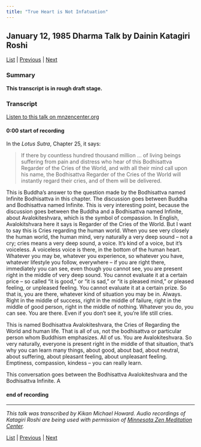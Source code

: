 ```yaml
---
title: "True Heart is Not Infatuation"
---
```

## January 12, 1985 Dharma Talk by Dainin Katagiri Roshi

[List](list#1985) \| 
[Previous](1984-03-21-Mindfulness-Talk-1) \| 
[Next](1985-06-22-Introduction-to-Buddhism)

### Summary

**This transcript is in rough draft stage.**

### Transcript

<a href="https://www.mnzencenter.org/the-dainin-katagiri-audio-archive/true-heart-is-not-infatuation" target="_blank">Listen to this talk on mnzencenter.org</a> 

<a name="000"></a>
#### 0:00 start of recording

In the *Lotus Sutra*, Chapter 25, it says:

> If there by countless hundred thousand million ... of living beings suffering from pain and distress who hear of this Bodhisattva Regarder of the Cries of the World, and with all their mind call upon his name, the Bodhisattva Regarder of the Cries of the World will instantly regard their cries, and of them will be delivered. 

This is Buddha’s answer to the question made by the Bodhisattva named Infinite Bodhisattva in this chapter. The discussion goes between Buddha and Bodhisattva named Infinite. This is very interesting point, because the discussion goes between the Buddha and a Bodhisattva named Infinite, about Avalokiteshvara, which is the symbol of compassion. In English, Avalokitshvara here it says is Regarder of the Cries of the World. But I want to say this is Cries regarding the human world. When you see very closely the human world, the human mind, very naturally a very deep sound – not a cry; cries means a very deep sound, a voice. It’s kind of a voice, but it’s voiceless. A voiceless voice is there, in the bottom of the human heart. Whatever you may be, whatever you experience, so whatever you have, whatever lifestyle you follow, everywhere – if you are right there, immediately you can see, even though you cannot see, you are present right in the middle of very deep sound. You cannot evaluate it at a certain price – so called “it is good,” or “it is sad,” or “it is pleased mind,” or pleased feeling, or unpleased feeling. You cannot evaluate it at a certain prize. So that is, you are there, whatever kind of situation you may be in. Always. Right in the middle of success, right in the middle of failure, right in the middle of good person, right in the middle of nothing. Whatever you do, you can see. You are there. Even if you don’t see it, you’re life still cries. 

This is named Bodhisattva Avalokiteshvara, the Cries of Regarding the World and human life. That is all of us, not the bodhisattva or particular person whom Buddhism emphasizes. All of us. You are Avalokiteshvara. So very naturally, everyone is present right in the middle of that situation, that’s why you can learn many things, about good, about bad, about neutral, about suffering, about pleasant feeling, about unpleasant feeling. Emptiness, compassion, kindess – you can really learn. 

This conversation goes between the Bodhisattva Avalokiteshvara and the Bodhisattva Infinite. A



#### end of recording

---

*This talk was transcribed by Kikan Michael Howard. Audio recordings of Katagiri Roshi are being used with permission of [Minnesota Zen Meditation Center](https://www.mnzencenter.org/katagiri-project.html).*

[List](list#1985) \| 
[Previous](1984-03-21-Mindfulness-Talk-1) \| 
[Next](1985-06-22-Introduction-to-Buddhism)